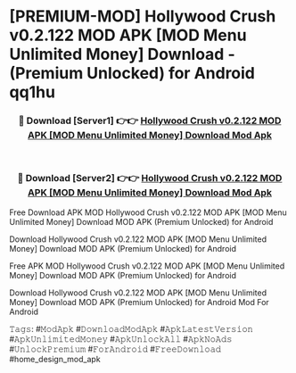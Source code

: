 # [PREMIUM-MOD] Hollywood Crush v0.2.122 MOD APK [MOD Menu Unlimited Money] Download - (Premium Unlocked) for Android qq1hu



<div align="center">
<h3>🔴 Download [Server1] 👉👉 <a href="https://momento.my/?title=Hollywood_Crush_v0.2.122_MOD_APK_[MOD_Menu_Unlimited_Money]_Download">Hollywood Crush v0.2.122 MOD APK [MOD Menu Unlimited Money] Download Mod Apk</a></h3><br>

<h3>🔴 Download [Server2] 👉👉 <a href="https://momento.my/?title=Hollywood_Crush_v0.2.122_MOD_APK_[MOD_Menu_Unlimited_Money]_Download">Hollywood Crush v0.2.122 MOD APK [MOD Menu Unlimited Money] Download Mod Apk</a></h3>
</div>



Free Download APK MOD Hollywood Crush v0.2.122 MOD APK [MOD Menu Unlimited Money] Download MOD APK (Premium Unlocked) for Android

Download Hollywood Crush v0.2.122 MOD APK [MOD Menu Unlimited Money] Download MOD APK (Premium Unlocked) for Android

Free APK MOD Hollywood Crush v0.2.122 MOD APK [MOD Menu Unlimited Money] Download MOD APK (Premium Unlocked) for Android

Download Hollywood Crush v0.2.122 MOD APK [MOD Menu Unlimited Money] Download MOD APK (Premium Unlocked) for Android Mod For Android

𝚃𝚊𝚐𝚜: #𝙼𝚘𝚍𝙰𝚙𝚔 #𝙳𝚘𝚠𝚗𝚕𝚘𝚊𝚍𝙼𝚘𝚍𝙰𝚙𝚔 #𝙰𝚙𝚔𝙻𝚊𝚝𝚎𝚜𝚝𝚅𝚎𝚛𝚜𝚒𝚘𝚗 #𝙰𝚙𝚔𝚄𝚗𝚕𝚒𝚖𝚒𝚝𝚎𝚍𝙼𝚘𝚗𝚎𝚢 #𝙰𝚙𝚔𝚄𝚗𝚕𝚘𝚌𝚔𝙰𝚕𝚕 #𝙰𝚙𝚔𝙽𝚘𝙰𝚍𝚜 #𝚄𝚗𝚕𝚘𝚌𝚔𝙿𝚛𝚎𝚖𝚒𝚞𝚖 #𝙵𝚘𝚛𝙰𝚗𝚍𝚛𝚘𝚒𝚍 #𝙵𝚛𝚎𝚎𝙳𝚘𝚠𝚗𝚕𝚘𝚊𝚍 #home_design_mod_apk
